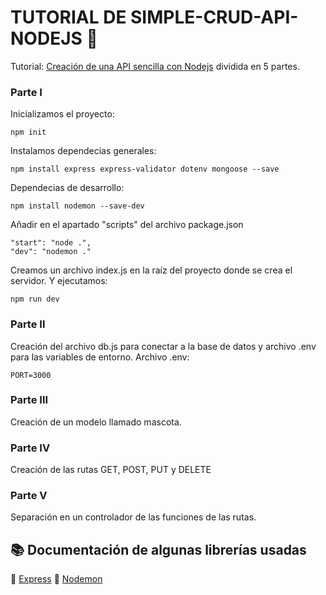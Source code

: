 # TUTORIAL DE SIMPLE-CRUD-API-NODEJS :rocket:
Tutorial: [Creación de una API sencilla con Nodejs](https://dev.to/jessicamelerodev/creacion-de-una-api-sencilla-con-nodejs-en-espanol-21n) dividida en 5 partes.

### Parte I
  Inicializamos el proyecto: 
  ```
  npm init
  ```
  Instalamos dependecias generales:
  ```
  npm install express express-validator dotenv mongoose --save
  ```
  Dependecias de desarrollo:
  ```
  npm install nodemon --save-dev
  ```
  
  Añadir en el apartado "scripts" del archivo package.json
  ```
  "start": "node .",
  "dev": "nodemon ."
  ```
  
  Creamos un archivo index.js en la raíz del proyecto donde se crea el servidor. Y ejecutamos:
  
  ```
  npm run dev
  ```
  
### Parte II
Creación del archivo db.js para conectar a la base de datos y archivo .env para las variables de entorno.
Archivo .env:
  ```
  PORT=3000
  
  ```
  
### Parte III
  Creación de un modelo llamado mascota.
  
### Parte IV
  Creación de las rutas GET, POST, PUT y DELETE
  
### Parte V
  Separación en un controlador de las funciones de las rutas.
  
## :books: Documentación de algunas librerías usadas
:leaves: [Express](https://expressjs.com/es/4x/api.html) :leaves: [Nodemon](https://www.npmjs.com/package/nodemon)
